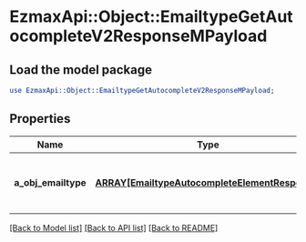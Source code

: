# EzmaxApi::Object::EmailtypeGetAutocompleteV2ResponseMPayload

## Load the model package
```perl
use EzmaxApi::Object::EmailtypeGetAutocompleteV2ResponseMPayload;
```

## Properties
Name | Type | Description | Notes
------------ | ------------- | ------------- | -------------
**a_obj_emailtype** | [**ARRAY[EmailtypeAutocompleteElementResponse]**](EmailtypeAutocompleteElementResponse.md) | An array of Emailtype autocomplete element response. | 

[[Back to Model list]](../README.md#documentation-for-models) [[Back to API list]](../README.md#documentation-for-api-endpoints) [[Back to README]](../README.md)


